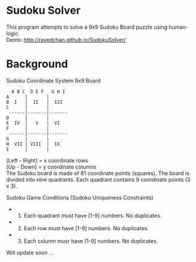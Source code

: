 Sudoku Solver
============ 
This program attempts to solve a 9x9 Sudoku Board puzzle using human-logic.  
Demo: http://rayedchan.github.io/SudokuSolver/

Background
============
Sudoku Coordinate System 9x9 Board  
  
      A B C  D E F   G H I     
    A      |       |    
    B  I   |  II   |  III    
    C      |       |    
     ------|-------|-------    
    D      |       |    
    E  IV  |   V   |  VI    
    F      |       |    
     ------|-------|-------    
    G      |       |    
    H  VII | VIII  |  IX    
    I      |       |    
     
   [Left - Right] = x coordinate  rows     
   [Up - Down] = y coordinate columns    
The Sudoku board is made of 81 coordinate points (squares). 
The board is divided into nine quadrants.
Each quadrant contains 9 coordinate points (3 x 3).  
 
Sudoku Game Conditions (Sudoku Uniqueness Constraints)
* 1. Each quadrant must have [1-9] numbers. No duplicates.
* 2. Each row must have [1-9] numbers. No duplicates.
* 3. Each column musr have [1-9] numbers. No duplicates.
   
   
Will update soon ...
 
